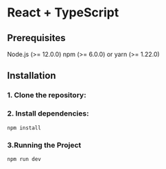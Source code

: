 # React + TypeScript 

## Prerequisites
Node.js (>= 12.0.0)
npm (>= 6.0.0) or yarn (>= 1.22.0)

## Installation
### 1. Clone the repository:
### 2. Install dependencies: 
`npm install`
### 3.Running the Project
`npm run dev`